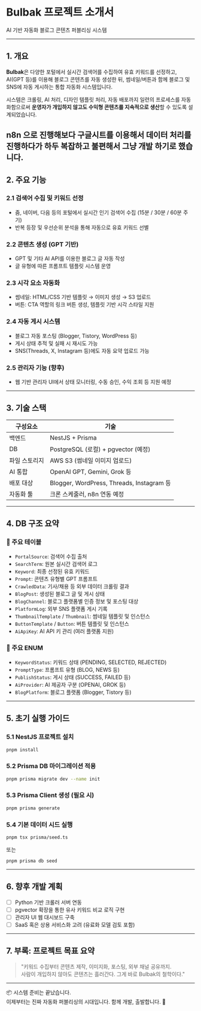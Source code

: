 # Bulbak 프로젝트 소개서

AI 기반 자동화 블로그 콘텐츠 퍼블리싱 시스템

---

## 1. 개요

**Bulbak**은 다양한 포털에서 실시간 검색어를 수집하여 유효 키워드를 선정하고, AI(GPT 등)를 이용해 블로그 콘텐츠를 자동 생성한 뒤, 썸네일/버튼과 함께 블로그 및 SNS에 자동 게시하는 통합 자동화 시스템입니다.

시스템은 크롤링, AI 처리, 디자인 템플릿 처리, 자동 배포까지 일련의 프로세스를 자동화함으로써 **운영자가 개입하지 않고도 수익형 콘텐츠를 지속적으로 생산**할 수 있도록 설계되었습니다.

## n8n 으로 진행해보다 구글시트를 이용해서 데이터 처리를 진행하다가 하두 복잡하고 불편해서 그냥 개발 하기로 했습니다.

## 2. 주요 기능

### 2.1 검색어 수집 및 키워드 선정

- 줌, 네이버, 다음 등의 포털에서 실시간 인기 검색어 수집 (15분 / 30분 / 60분 주기)
- 반복 등장 및 우선순위 분석을 통해 자동으로 유효 키워드 선별

### 2.2 콘텐츠 생성 (GPT 기반)

- GPT 및 기타 AI API를 이용한 블로그 글 자동 작성
- 글 유형에 따른 프롬프트 템플릿 시스템 운영

### 2.3 시각 요소 자동화

- 썸네일: HTML/CSS 기반 템플릿 → 이미지 생성 → S3 업로드
- 버튼: CTA 역할의 링크 버튼 생성, 템플릿 기반 시각 스타일 지원

### 2.4 자동 게시 시스템

- 블로그 자동 포스팅 (Blogger, Tistory, WordPress 등)
- 게시 상태 추적 및 실패 시 재시도 가능
- SNS(Threads, X, Instagram 등)에도 자동 요약 업로드 가능

### 2.5 관리자 기능 (향후)

- 웹 기반 관리자 UI에서 상태 모니터링, 수동 승인, 수익 조회 등 지원 예정

---

## 3. 기술 스택

| 구성요소      | 기술                                      |
| ------------- | ----------------------------------------- |
| 백엔드        | NestJS + Prisma                           |
| DB            | PostgreSQL (로컬) + pgvector (예정)       |
| 파일 스토리지 | AWS S3 (썸네일 이미지 업로드)             |
| AI 통합       | OpenAI GPT, Gemini, Grok 등               |
| 배포 대상     | Blogger, WordPress, Threads, Instagram 등 |
| 자동화 툴     | 크론 스케줄러, n8n 연동 예정              |

---

## 4. DB 구조 요약

### 🔹 주요 테이블

- `PortalSource`: 검색어 수집 출처
- `SearchTerm`: 원본 실시간 검색어 로그
- `Keyword`: 최종 선정된 유효 키워드
- `Prompt`: 콘텐츠 유형별 GPT 프롬프트
- `CrawledData`: 기사/채용 등 외부 데이터 크롤링 결과
- `BlogPost`: 생성된 블로그 글 및 게시 상태
- `BlogChannel`: 블로그 플랫폼별 인증 정보 및 포스팅 대상
- `PlatformLog`: 외부 SNS 플랫폼 게시 기록
- `ThumbnailTemplate` / `Thumbnail`: 썸네일 템플릿 및 인스턴스
- `ButtonTemplate` / `Button`: 버튼 템플릿 및 인스턴스
- `AiApiKey`: AI API 키 관리 (여러 플랫폼 지원)

### 🔹 주요 ENUM

- `KeywordStatus`: 키워드 상태 (PENDING, SELECTED, REJECTED)
- `PromptType`: 프롬프트 유형 (BLOG, NEWS 등)
- `PublishStatus`: 게시 상태 (SUCCESS, FAILED 등)
- `AiProvider`: AI 제공자 구분 (OPENAI, GROK 등)
- `BlogPlatform`: 블로그 플랫폼 (Blogger, Tistory 등)

---

## 5. 초기 실행 가이드

### 5.1 NestJS 프로젝트 설치

```bash
pnpm install
```

### 5.2 Prisma DB 마이그레이션 적용

```bash
pnpm prisma migrate dev --name init
```

### 5.3 Prisma Client 생성 (필요 시)

```bash
pnpm prisma generate
```

### 5.4 기본 데이터 시드 실행

```bash
pnpm tsx prisma/seed.ts
```

또는

```bash
pnpm prisma db seed
```

---

## 6. 향후 개발 계획

- [ ] Python 기반 크롤러 서버 연동
- [ ] pgvector 확장을 통한 유사 키워드 비교 로직 구현
- [ ] 관리자 UI 웹 대시보드 구축
- [ ] SaaS 혹은 상용 서비스화 고려 (유료화 모델 검토 포함)

---

## 7. 부록: 프로젝트 목표 요약

> "키워드 수집부터 콘텐츠 제작, 이미지화, 포스팅, 외부 채널 공유까지.  
> 사람이 개입하지 않아도 콘텐츠는 흘러간다. 그게 바로 Bulbak의 철학이다."

---

📦 시스템 준비는 끝났습니다.  
이제부터는 진짜 자동화 퍼블리싱의 시대입니다. 함께 개발, 출발합니다. 🚀
